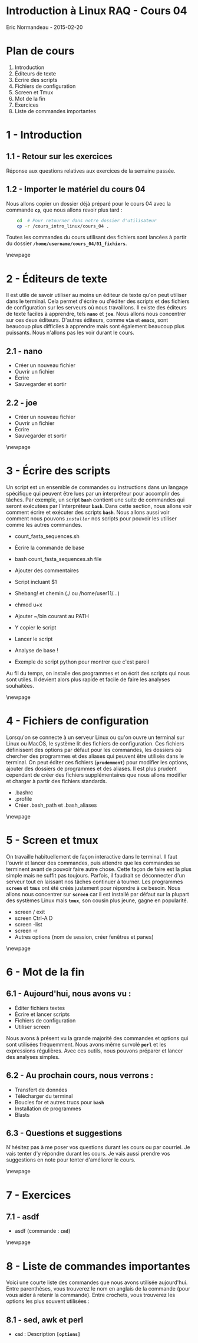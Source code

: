 # Introduction à Linux RAQ - Cours 04
Eric Normandeau - 2015-02-20


# Plan de cours

1. Introduction
1. Éditeurs de texte
1. Écrire des scripts
1. Fichiers de configuration
1. Screen et Tmux
1. Mot de la fin
1. Exercices
1. Liste de commandes importantes


# 1 - Introduction

## 1.1 - Retour sur les exercices

Réponse aux questions relatives aux exercices de la semaine passée.


## 1.2 - Importer le matériel du cours 04

Nous allons copier un dossier déjà préparé pour le cours 04 avec la commande
**`cp`**, que nous allons revoir plus tard&nbsp;:

```bash
    cd  # Pour retourner dans notre dossier d'utilisateur
    cp -r /cours_intro_linux/cours_04 .
```

Toutes les commandes du cours utilisant des fichiers sont lancées à partir du
dossier **`/home/username/cours_04/01_fichiers`**.


\newpage


# 2 - Éditeurs de texte

Il est utile de savoir utiliser au moins un éditeur de texte qu'on peut
utiliser dans le terminal. Cela permet d'écrire ou d'éditer des scripts et des
fichiers de configuration sur les serveurs où nous travaillons. Il existe des
éditeurs de texte faciles à apprendre, tels **`nano`** et **`joe`**. Nous
allons nous concentrer sur ces deux éditeurs. D'autres éditeurs, comme
**`vim`** et **`emacs`**, sont beaucoup plus difficiles à apprendre mais sont
également beaucoup plus puissants. Nous n'allons pas les voir durant le cours.

## 2.1 - nano

- Créer un nouveau fichier
- Ouvrir un fichier
- Écrire
- Sauvegarder et sortir

## 2.2 - joe

- Créer un nouveau fichier
- Ouvrir un fichier
- Écrire
- Sauvegarder et sortir


\newpage


# 3 - Écrire des scripts

Un script est un ensemble de commandes ou instructions dans un langage
spécifique qui peuvent être lues par un interpréteur pour accomplir des tâches.
Par exemple, un script **`bash`** contient une suite de commandes qui seront
exécutées par l'interpréteur **`bash`**. Dans cette section, nous allons voir
comment écrire et exécuter des scripts **`bash`**. Nous allons aussi voir
comment nous pouvons *`installer`* nos scripts pour pouvoir les utiliser comme
les autres commandes.

- count_fasta_sequences.sh
- Écrire la commande de base
- bash count_fasta_sequences.sh file
- Ajouter des commentaires
- Script incluant $1
- Shebang! et chemin (./ ou /home/user11/...)
- chmod u+x
- Ajouter ~/bin courant au PATH
- Y copier le script
- Lancer le script

- Analyse de base !
- Exemple de script python pour montrer que c'est pareil

Au fil du temps, on installe des programmes et on écrit des scripts qui nous
sont utiles. Il devient alors plus rapide et facile de faire les analyses
souhaitées.


\newpage


# 4 - Fichiers de configuration

Lorsqu'on se connecte à un serveur Linux ou qu'on ouvre un terminal sur Linux
ou MacOS, le système lit des fichiers de configuration. Ces fichiers
définissent des options par défaut pour les commandes, les dossiers où chercher
des programmes et des aliases qui peuvent être utilisés dans le terminal. On
peut éditer ces fichiers (**`prudemment`**) pour modifier les options, ajouter
des dossiers de programmes et des aliases. Il est plus prudent cependant de
créer des fichiers supplémentaires que nous allons modifier et charger à partir
des fichiers standards.

- .bashrc
- .profile
- Créer .bash_path et .bash_aliases


\newpage


# 5 - Screen et tmux

On travaille habituellement de façon interactive dans le terminal. Il faut
l'ouvrir et lancer des commandes, puis attendre que les commandes se terminent
avant de pouvoir faire autre chose. Cette façon de faire est la plus simple
mais ne suffit pas toujours. Parfois, il faudrait se déconnecter d'un serveur
tout en laissant nos tâches continuer à tourner. Les programmes **`screen`** et
**`tmus`** ont été créés justement pour répondre à ce besoin. Nous allons nous
concentrer sur **`screen`** car il est installé par défaut sur la plupart des
systèmes Linux mais **`tmux`**, son cousin plus jeune, gagne en popularité.

- screen / exit
- screen Ctrl-A D
- screen -list
- screen -r
- Autres options (nom de session, créer fenêtres et panes)


\newpage


# 6 - Mot de la fin

## 6.1 - Aujourd'hui, nous avons vu&nbsp;:

- Éditer fichiers textes
- Écrire et lancer scripts
- Fichiers de configuration
- Utiliser screen

Nous avons à présent vu la grande majorité des commandes et options qui sont
utilisées fréquemment. Nous avons même survolé **`perl`** et les expressions
régulières. Avec ces outils, nous pouvons préparer et lancer des analyses
simples.

## 6.2 - Au prochain cours, nous verrons&nbsp;:

- Transfert de données
- Télécharger du terminal
- Boucles for et autres trucs pour **`bash`**
- Installation de programmes
- Blasts

## 6.3 - Questions et suggestions

N'hésitez pas à me poser vos questions durant les cours ou par courriel. Je
vais tenter d'y répondre durant les cours. Je vais aussi prendre vos
suggestions en note pour tenter d'améliorer le cours.


\newpage


# 7 - Exercices

## 7.1 - asdf

- asdf (commande&nbsp;: **`cmd`**)


\newpage


# 8 - Liste de commandes importantes

Voici une courte liste des commandes que nous avons utilisée aujourd'hui. Entre
parenthèses, vous trouverez le nom en anglais de la commande (pour vous aider à
retenir la commande). Entre crochets, vous trouverez les options les plus
souvent utilisées&nbsp;:

## 8.1 - sed, awk et perl

- **`cmd`**&nbsp;: Description **`[options]`**

